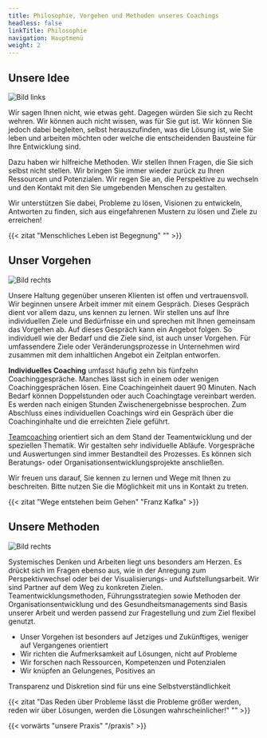 ```yaml
---
title: Philosophie, Vorgehen und Methoden unseres Coachings
headless: false
linkTitle: Philosophie
navigation: Hauptmenü
weight: 2
---
```


## Unsere Idee

![Bild links](https://dummyimage.com/600x430/DEE/000)

Wir sagen Ihnen nicht, wie etwas geht. Dagegen würden Sie sich zu Recht wehren. Wir können auch nicht wissen, was für Sie gut ist. Wir können Sie jedoch dabei begleiten, selbst herauszufinden, was die Lösung ist, wie Sie leben und arbeiten möchten oder welche die entscheidenden Bausteine für Ihre Entwicklung sind.

Dazu haben wir hilfreiche Methoden. Wir stellen Ihnen Fragen, die Sie sich selbst nicht stellen. Wir bringen Sie immer wieder zurück zu Ihren Ressourcen und Potenzialen. Wir regen Sie an, die Perspektive zu wechseln und den Kontakt mit den Sie umgebenden Menschen zu gestalten.

Wir unterstützen Sie dabei, Probleme zu lösen, Visionen zu entwickeln, Antworten zu finden, sich aus eingefahrenen Mustern zu lösen und Ziele zu erreichen!

{{< zitat "Menschliches Leben ist Begegnung" "" >}}

## Unser Vorgehen

![Bild rechts](https://dummyimage.com/600x260/DEE/000)

Unsere Haltung gegenüber unseren Klienten ist offen und vertrauensvoll. Wir beginnen unsere Arbeit immer mit einem Gespräch. Dieses Gespräch dient vor allem dazu, uns kennen zu lernen. Wir stellen uns auf Ihre individuellen Ziele und Bedürfnisse ein und sprechen mit Ihnen gemeinsam das Vorgehen ab. Auf dieses Gespräch kann ein Angebot folgen. So individuell wie der Bedarf und die Ziele sind, ist auch unser Vorgehen. Für umfassendere Ziele oder Veränderungsprozesse in Unternehmen wird zusammen mit dem inhaltlichen Angebot ein Zeitplan entworfen.

**Individuelles Coaching** umfasst häufig zehn bis fünfzehn Coachinggespräche. Manches lässt sich in einem oder wenigen Coachinggesprächen lösen. Eine Coachingeinheit dauert 90 Minuten. Nach Bedarf können Doppelstunden oder auch Coachingtage vereinbart werden. Es werden nach einigen Stunden Zwischenergebnisse besprochen. Zum Abschluss eines individuellen Coachings wird ein Gespräch über die Coachinginhalte und die erreichten Ziele geführt.

[Teamcoaching](/anlässe/#teamcoaching) orientiert sich an dem Stand der Teamentwicklung und der speziellen Thematik. Wir gestalten sehr individuelle Abläufe. Vorgespräche und Auswertungen sind immer Bestandteil des Prozesses. Es können sich Beratungs- oder Organisationsentwicklungsprojekte anschließen.

Wir freuen uns darauf, Sie kennen zu lernen und Wege mit Ihnen zu beschreiten. Bitte nutzen Sie die Möglichkeit mit uns in Kontakt zu treten.

{{< zitat "Wege entstehen beim Gehen" "Franz Kafka" >}}

## Unsere Methoden

![Bild rechts](https://dummyimage.com/600x480/DEE/000)

Systemisches Denken und Arbeiten liegt uns besonders am Herzen. Es drückt sich im Fragen ebenso aus, wie in der Anregung zum Perspektivwechsel oder bei der Visualisierungs- und Aufstellungsarbeit. Wir sind Partner auf dem Weg zu konkreten Zielen. Teamentwicklungsmethoden, Führungsstrategien sowie Methoden der Organisationsentwicklung und des Gesundheitsmanagements sind Basis unserer Arbeit und werden passend zur Fragestellung und zum Ziel flexibel genutzt.

- Unser Vorgehen ist besonders auf Jetziges und Zukünftiges, weniger auf Vergangenes orientiert
- Wir richten die Aufmerksamkeit auf Lösungen, nicht auf Probleme
- Wir forschen nach Ressourcen, Kompetenzen und Potenzialen
- Wir knüpfen an Gelungenes, Positives an

Transparenz und Diskretion sind für uns eine Selbstverständlichkeit

{{< zitat "Das Reden über Probleme lässt die Probleme größer werden, reden wir über Lösungen, werden die Lösungen wahrscheinlicher!" "" >}}

{{< vorwärts "unsere Praxis" "/praxis" >}}